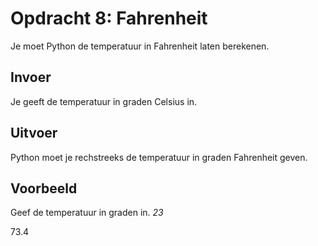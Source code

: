 # Opdracht 8: Fahrenheit
Je moet Python de temperatuur in Fahrenheit laten berekenen.

## Invoer
Je geeft de temperatuur in graden Celsius in.

## Uitvoer
Python moet je rechstreeks de temperatuur in graden Fahrenheit geven.

## Voorbeeld
Geef de temperatuur in graden in. *23*

73.4